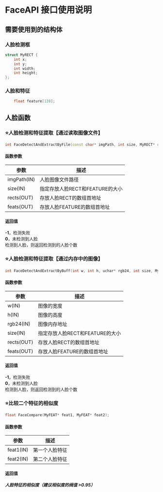 # FaceAPI 接口使用说明

## 需要使用到的结构体
### 人脸检测框
```c++
struct MyRECT {
    int x;
    int y;
    int width;
    int height;
};
```

### 人脸和特征
```c++
    float feature[128];
```

## 人脸函数
### ⭐人脸检测和特征提取【通过读取图像文件】
```c++
int FaceDetectAndExtractByFile(const char* imgPath, int size, MyRECT* rects, MyFEAT* feats);
```
#### 函数参数
|  参数   | 描述  |
|  ----  | ----  |
| imgPath(IN)  | 人脸图像文件路径 |
| size(IN)  | 指定存放人脸RECT和FEATURE的大小 |
| rects(OUT)  | 存放人脸RECT的数组首地址 |
| feats(OUT)  | 存放人脸FEATURE的数组首地址 |
#### 返回值
**-1**，检测失败<br>
 **0**，未检测到人脸<br>
检测到人脸，则返回检测到的人脸个数



### ⭐人脸检测和特征提取【通过内存中的图像】
```c++
int FaceDetectAndExtractByBuff(int w, int h, uchar* rgb24, int size, MyRECT* rects, MyFEAT* feats);
```
#### 函数参数
|  参数   | 描述  |
|  ----  | ----  |
| w(IN)  | 图像的宽度 |
| h(IN)  | 图像的高度 |
| rgb24(IN)  | 图像内存地址 |
| size(IN)  | 指定存放人脸RECT和FEATURE的大小 |
| rects(OUT)  | 存放人脸RECT的数组首地址 |
| feats(OUT)  | 存放人脸FEATURE的数组首地址 |
#### 返回值
**-1**，检测失败<br>
 **0**，未检测到人脸<br>
检测到人脸，则返回检测到的人脸个数


### ⭐比较二个特征的相似度
```c++
float FaceCompare(MyFEAT* feat1, MyFEAT* feat2);
```
#### 函数参数
|  参数   | 描述  |
|  ----  | ----  |
| feat1(IN)  | 第一个人脸特征 |
| feat2(IN)  | 第二个人脸特征 |
#### 返回值
***人脸特征的相似度（建议相似度的阀值 >0.95）***
